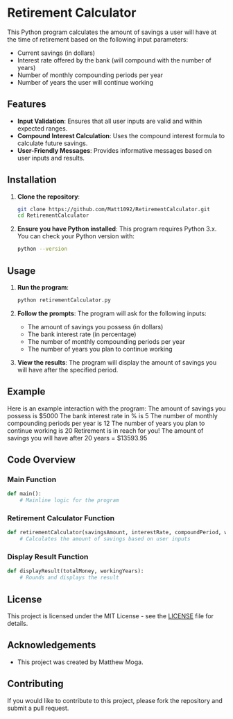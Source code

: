 # Retirement Calculator

This Python program calculates the amount of savings a user will have at the time of retirement based on the following input parameters:
- Current savings (in dollars)
- Interest rate offered by the bank (will compound with the number of years)
- Number of monthly compounding periods per year
- Number of years the user will continue working

## Features

- **Input Validation**: Ensures that all user inputs are valid and within expected ranges.
- **Compound Interest Calculation**: Uses the compound interest formula to calculate future savings.
- **User-Friendly Messages**: Provides informative messages based on user inputs and results.

## Installation

1. **Clone the repository**:
    ```bash
    git clone https://github.com/Matt1092/RetirementCalculator.git
    cd RetirementCalculator
    ```

2. **Ensure you have Python installed**:
    This program requires Python 3.x. You can check your Python version with:
    ```bash
    python --version
    ```

## Usage

1. **Run the program**:
    ```bash
    python retirementCalculator.py
    ```

2. **Follow the prompts**:
    The program will ask for the following inputs:
    - The amount of savings you possess (in dollars)
    - The bank interest rate (in percentage)
    - The number of monthly compounding periods per year
    - The number of years you plan to continue working

3. **View the results**:
    The program will display the amount of savings you will have after the specified period.

## Example

Here is an example interaction with the program:
The amount of savings you possess is $5000
The bank interest rate in % is 5
The number of monthly compounding periods per year is 12
The number of years you plan to continue working is 20
Retirement is in reach for you!
The amount of savings you will have after 20 years = $13593.95

## Code Overview

### Main Function

```python
def main():
    # Mainline logic for the program
```

### Retirement Calculator Function

```python
def retirementCalculator(savingsAmount, interestRate, compoundPeriod, workingYears):
    # Calculates the amount of savings based on user inputs
```

### Display Result Function

```python
def displayResult(totalMoney, workingYears):
    # Rounds and displays the result
```


## License

This project is licensed under the MIT License - see the [LICENSE](LICENSE) file for details.

## Acknowledgements

- This project was created by Matthew Moga.

## Contributing

If you would like to contribute to this project, please fork the repository and submit a pull request.
